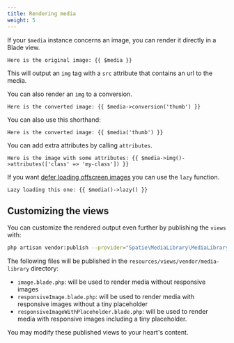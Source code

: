 ```yaml
---
title: Rendering media
weight: 5
---
```


If your `$media` instance concerns an image, you can render it directly in a Blade view.
 
 ```blade
Here is the original image: {{ $media }}
```

This will output an `img` tag with a `src` attribute that contains an url to the media.

You can also render an `img` to a conversion.

 ```blade
Here is the converted image: {{ $media->conversion('thumb') }}
```

You can also use this shorthand:

 ```blade
Here is the converted image: {{ $media('thumb') }}
```

You can add extra attributes by calling `attributes`.

```blade
Here is the image with some attributes: {{ $media->img()->attributes(['class' => 'my-class']) }}
```

If you want [defer loading offscreen images](https://css-tricks.com/native-lazy-loading/) you can use the `lazy` function.

 ```blade
Lazy loading this one: {{ $media()->lazy() }}
```

## Customizing the views
  
You can customize the rendered output even further by publishing the `views` with:

```bash
php artisan vendor:publish --provider="Spatie\MediaLibrary\MediaLibraryServiceProvider" --tag="views"
```

The following files will be published in the `resources/views/vendor/media-library` directory:

- `image.blade.php`: will be used to render media without responsive images
- `responsiveImage.blade.php`: will be used to render media with responsive images without a tiny placeholder
- `responsiveImageWithPlaceholder.blade.php`: will be used to render media with responsive images including a tiny placeholder.

You may modify these published views to your heart's content.

